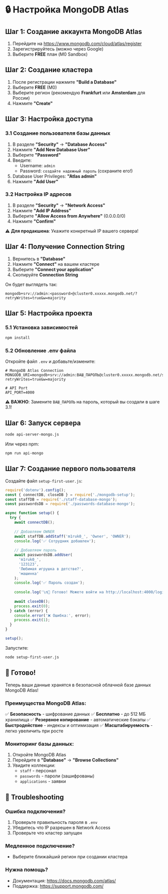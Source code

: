 # 🔒 Настройка MongoDB Atlas

## Шаг 1: Создание аккаунта MongoDB Atlas

1. Перейдите на https://www.mongodb.com/cloud/atlas/register
2. Зарегистрируйтесь (можно через Google)
3. Выберите **FREE** план (M0 Sandbox)

## Шаг 2: Создание кластера

1. После регистрации нажмите **"Build a Database"**
2. Выберите **FREE** (M0)
3. Выберите регион (рекомендую **Frankfurt** или **Amsterdam** для России)
4. Нажмите **"Create"**

## Шаг 3: Настройка доступа

### 3.1 Создание пользователя базы данных

1. В разделе **"Security"** → **"Database Access"**
2. Нажмите **"Add New Database User"**
3. Выберите **"Password"**
4. Введите:
   - Username: `admin`
   - Password: `создайте надежный пароль` (сохраните его!)
5. Database User Privileges: **"Atlas admin"**
6. Нажмите **"Add User"**

### 3.2 Настройка IP адресов

1. В разделе **"Security"** → **"Network Access"**
2. Нажмите **"Add IP Address"**
3. Выберите **"Allow Access from Anywhere"** (0.0.0.0/0)
4. Нажмите **"Confirm"**

⚠️ **Для продакшена**: Укажите конкретный IP вашего сервера!

## Шаг 4: Получение Connection String

1. Вернитесь в **"Database"**
2. Нажмите **"Connect"** на вашем кластере
3. Выберите **"Connect your application"**
4. Скопируйте **Connection String**

Он будет выглядеть так:
```
mongodb+srv://admin:<password>@cluster0.xxxxx.mongodb.net/?retryWrites=true&w=majority
```

## Шаг 5: Настройка проекта

### 5.1 Установка зависимостей

```bash
npm install
```

### 5.2 Обновление .env файла

Откройте файл `.env` и добавьте/измените:

```env
# MongoDB Atlas Connection
MONGODB_URI=mongodb+srv://admin:ВАШ_ПАРОЛЬ@cluster0.xxxxx.mongodb.net/staff_management?retryWrites=true&w=majority

# API Port
API_PORT=4000
```

⚠️ **ВАЖНО**: Замените `ВАШ_ПАРОЛЬ` на пароль, который вы создали в шаге 3.1!

## Шаг 6: Запуск сервера

```bash
node api-server-mongo.js
```

Или через npm:

```bash
npm run api-mongo
```

## Шаг 7: Создание первого пользователя

Создайте файл `setup-first-user.js`:

```javascript
require('dotenv').config();
const { connectDB, closeDB } = require('./mongodb-setup');
const staffDB = require('./staff-database-mongo');
const passwordsDB = require('./passwords-database-mongo');

async function setup() {
  try {
    await connectDB();
    
    // Добавляем OWNER
    await staffDB.addStaff('m1ruk0_', 'Owner', 'OWNER');
    console.log('✅ Сотрудник добавлен');
    
    // Добавляем пароль
    await passwordsDB.addUser(
      'm1ruk0_',
      '123123',
      'Любимая игрушка в детстве?',
      'машинка'
    );
    console.log('✅ Пароль создан');
    
    console.log('\n🎉 Готово! Можете войти на http://localhost:4000/login.html');
    
    await closeDB();
    process.exit(0);
  } catch (error) {
    console.error('❌ Ошибка:', error);
    process.exit(1);
  }
}

setup();
```

Запустите:
```bash
node setup-first-user.js
```

## 🎉 Готово!

Теперь ваши данные хранятся в безопасной облачной базе данных MongoDB Atlas!

### Преимущества MongoDB Atlas:

✅ **Безопасность** - шифрование данных
✅ **Бесплатно** - до 512 МБ хранилища
✅ **Резервное копирование** - автоматические бэкапы
✅ **Быстродействие** - индексы и оптимизация
✅ **Масштабируемость** - легко увеличить при росте

### Мониторинг базы данных:

1. Откройте MongoDB Atlas
2. Перейдите в **"Database"** → **"Browse Collections"**
3. Увидите коллекции:
   - `staff` - персонал
   - `passwords` - пароли (зашифрованы)
   - `applications` - заявки

## 🔧 Troubleshooting

### Ошибка подключения?

1. Проверьте правильность пароля в `.env`
2. Убедитесь что IP разрешен в Network Access
3. Проверьте что кластер запущен

### Медленное подключение?

- Выберите ближайший регион при создании кластера

### Нужна помощь?

- Документация: https://docs.mongodb.com/atlas/
- Поддержка: https://support.mongodb.com/
